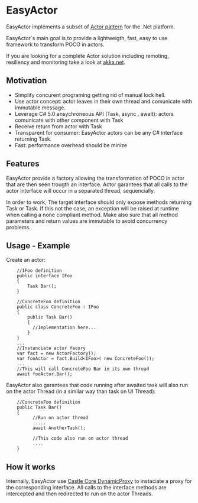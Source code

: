 EasyActor
=========

EasyActor implements a subset of [Actor pattern](https://en.wikipedia.org/wiki/Actor_model) for the .Net platform.

EasyActor´s main goal is to provide a lightweigth, fast, easy to use framework to transform POCO in actors. 

If you are looking for a complete Actor solution including remoting, resiliency and monitoring take a look at [akka.net](http://getakka.net/).


Motivation
--------------

* Simplify concurent programing getting rid of manual lock hell.
* Use actor concept: actor leaves in their own thread and comunicate with immutable message.
* Leverage C# 5.0 ansychroneous API (Task, async , await): actors comunicate with other component with Task
* Receive return from actor with Task<T>
* Transparent for consumer: EasyActor actors can be any C# interface returning Task.
* Fast: performance overhead should be minize

Features
--------

EasyActor provide a factory allowing the transformation of POCO in actor that are then seen trougth an interface.
Actor garantees that all calls to the actor interface will occur in a separated thread, sequencially.

In order to work, The target interface should only expose methods returning Task or Task<T>.
If this not the case, an exception will be raised at runtime when calling a none compliant method.
Make also sure that all method parameters and return values are immutable to avoid concurrency problems.


Usage - Example
--------------

Create an actor:

		//IFoo definition
		public interface IFoo
		{
		    Task Bar();
		}
		
		//ConcreteFoo definition
		public class ConcreteFoo : IFoo
		{
		    public Task Bar()
		    {
		      //Implementation here...
		    }
		}
		...
		//Instanciate actor facory
		var fact = new ActorFactory();
		var fooActor = fact.Build<IFoo>( new ConcreteFoo());
		...
		//This will call ConcreteFoo Bar in its own thread
		await fooActor.Bar();
		
		
EasyActor also garantees that code running after awaited task will also run on the actor Thread (in a similar way than task on UI Thread):

		//ConcreteFoo definition
		public Task Bar()
		{
		      //Run on actor thread
		      .....
		      await AnotherTask();
		      
		      //This code also run on actor thread
		      ....
		}

How it works
------------
Internally, EasyActor use [Castle Core DynamicProxy](https://github.com/castleproject/Core) to instaciate a proxy for the corresponding interface.
All calls to the interface methods are intercepted and then redirected to run on the actor Threads.

